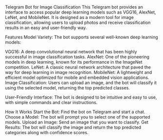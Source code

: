 Telegram Bot for Image Classification
This Telegram bot provides an interface to access popular deep learning models such as VGG16, AlexNet, LeNet, and MobileNet. It is designed as a modern tool for image classification, allowing users to upload photos and receive classification results in an easy and user-friendly way.

Features
Model Variety: The bot supports several well-known deep learning models:

VGG16: A deep convolutional neural network that has been highly successful in image classification tasks.
AlexNet: One of the pioneering models in deep learning, known for its performance in the ImageNet competition.
LeNet: A classic neural network architecture that paved the way for deep learning in image recognition.
MobileNet: A lightweight and efficient model optimized for mobile and embedded vision applications.
Image Classification: Users can upload an image, and the bot will classify it using the selected model, returning the top predicted classes.

User-Friendly Interface: The bot is designed to be intuitive and easy to use, with simple commands and clear instructions.

How It Works
Start the Bot: Find the bot on Telegram and start a chat.
Choose a Model: The bot will prompt you to select one of the supported models.
Upload an Image: Send an image that you want to classify.
Get Results: The bot will classify the image and return the top predicted categories along with confidence scores.
